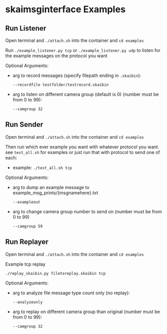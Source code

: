 # skaimsginterface Examples


## Run Listener 

Open terminal and `./attach.sh` into the container and `cd examples`

Run `./example_listener.py tcp` or `./example_listener.py udp`  to listen for the example messages on the protocol you want

Optional Arguments:
- arg to record messages (specify filepath ending in `.skaibin`): 
    
    ```
    --recordfile testfolder/testrecord.skaibin
    ```
- arg to listen on different camera group (default is 0) (number must be from 0 to 99):
    ```
    --camgroup 32
    ```

## Run Sender

Open terminal and `./attach.sh` into the container and `cd examples`

Then run which ever example you want with whatever protocol you want.
see `test_all.sh` for examples or just run that with protocol to send one of each:
- example: `./test_all.sh tcp` 

Optional Arguments:
- arg to dump an example message to example_msg_prints/{msgnamehere}.txt
    ```
    --exampleout
    ```
- arg to change camera group number to send on (number must be from 0 to 99)
    ```
    --camgroup 59
    ```

## Run Replayer

Open terminal and `./attach.sh` into the container and `cd examples`

Example tcp replay

`./replay_skaibin.py filetoreplay.skaibin tcp`

Optional Arguments:
- arg to analyze file message type count only (no replay):
    ```
    --analyzeonly
    ```
- arg to replay on different camera group than original (number must be from 0 to 99):
    ```
    --camgroup 32
    ```